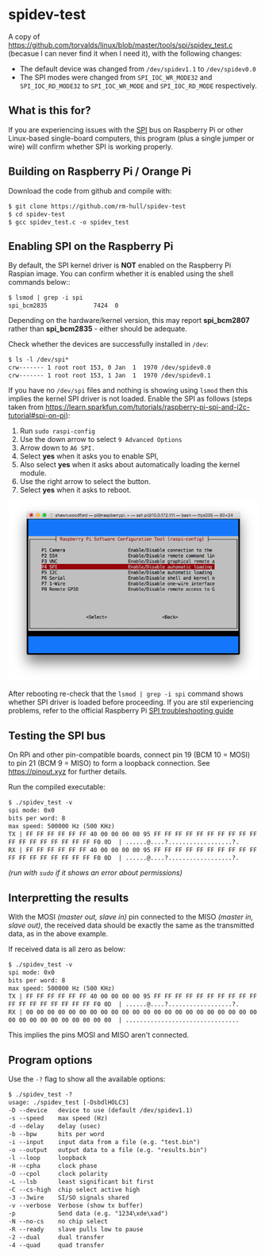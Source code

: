 # spidev-test

A copy of https://github.com/torvalds/linux/blob/master/tools/spi/spidev_test.c
(becasue I can never find it when I need it), with the following changes:

 * The default device was changed from `/dev/spidev1.1` to `/dev/spidev0.0`
 * The SPI modes were changed from `SPI_IOC_WR_MODE32` and `SPI_IOC_RD_MODE32` to
   `SPI_IOC_WR_MODE` and `SPI_IOC_RD_MODE` respectively.

## What is this for?

If you are experiencing issues with the [SPI](https://en.wikipedia.org/wiki/Serial_Peripheral_Interface_Bus)
bus on Raspberry Pi or other Linux-based single-board computers, this program
(plus a single jumper or wire) will confirm whether SPI is working properly.

## Building on Raspberry Pi / Orange Pi

Download the code from github and compile with:

    $ git clone https://github.com/rm-hull/spidev-test
    $ cd spidev-test
    $ gcc spidev_test.c -o spidev_test

## Enabling SPI on the Raspberry Pi

By default, the SPI kernel driver is **NOT** enabled on the Raspberry Pi Raspian image.
You can confirm whether it is enabled using the shell commands below::

    $ lsmod | grep -i spi
    spi_bcm2835             7424  0

Depending on the hardware/kernel version, this may report **spi_bcm2807** rather
than **spi_bcm2835** - either should be adequate.

Check whether the devices are successfully installed in `/dev`:

    $ ls -l /dev/spi*
    crw------- 1 root root 153, 0 Jan  1  1970 /dev/spidev0.0
    crw------- 1 root root 153, 1 Jan  1  1970 /dev/spidev0.1

If you have no `/dev/spi` files and nothing is showing using `lsmod` then this
implies the kernel SPI driver is not loaded. Enable the SPI as follows (steps
taken from https://learn.sparkfun.com/tutorials/raspberry-pi-spi-and-i2c-tutorial#spi-on-pi):

  1. Run `sudo raspi-config`
  2. Use the down arrow to select `9 Advanced Options`
  3. Arrow down to `A6 SPI.`
  4. Select **yes** when it asks you to enable SPI,
  5. Also select **yes** when it asks about automatically loading the kernel module.
  6. Use the right arrow to select the **<Finish>** button.
  7. Select **yes** when it asks to reboot.

![raspi-config](https://raw.githubusercontent.com/rm-hull/luma.led_matrix/master/doc/images/raspi-spi.png)

After rebooting re-check that the `lsmod | grep -i spi` command shows whether
SPI driver is loaded before proceeding. If you are stil experiencing problems, refer to the official
Raspberry Pi [SPI troubleshooting guide](https://www.raspberrypi.org/documentation/hardware/raspberrypi/spi/README.md#troubleshooting)

## Testing the SPI bus

On RPi and other pin-compatible boards, connect pin 19 (BCM 10 = MOSI) to
pin 21 (BCM 9 = MISO) to form a loopback connection. See https://pinout.xyz
for further details.

Run the compiled executable:

    $ ./spidev_test -v
    spi mode: 0x0
    bits per word: 8
    max speed: 500000 Hz (500 KHz)
    TX | FF FF FF FF FF FF 40 00 00 00 00 95 FF FF FF FF FF FF FF FF FF FF FF FF FF FF FF FF FF FF F0 0D  | ......@....?..................?.
    RX | FF FF FF FF FF FF 40 00 00 00 00 95 FF FF FF FF FF FF FF FF FF FF FF FF FF FF FF FF FF FF F0 0D  | ......@....?..................?.

_(run with `sudo` if it shows an error about permissions)_

## Interpretting the results

With the MOSI _(master out, slave in)_ pin connected to the MISO _(master in,
slave out)_, the received data should be exactly the same as the transmitted data,
as in the above example.

If received data is all zero as below:

    $ ./spidev_test -v
    spi mode: 0x0
    bits per word: 8
    max speed: 500000 Hz (500 KHz)
    TX | FF FF FF FF FF FF 40 00 00 00 00 95 FF FF FF FF FF FF FF FF FF FF FF FF FF FF FF FF FF FF F0 0D  | ......@....?..................?.
    RX | 00 00 00 00 00 00 00 00 00 00 00 00 00 00 00 00 00 00 00 00 00 00 00 00 00 00 00 00 00 00 00 00  | ................................

This implies the pins MOSI and MISO aren't connected.

## Program options

Use the `-?` flag to show all the available options:

    $ ./spidev_test -?
    usage: ./spidev_test [-DsbdlHOLC3]
    -D --device   device to use (default /dev/spidev1.1)
    -s --speed    max speed (Hz)
    -d --delay    delay (usec)
    -b --bpw      bits per word
    -i --input    input data from a file (e.g. "test.bin")
    -o --output   output data to a file (e.g. "results.bin")
    -l --loop     loopback
    -H --cpha     clock phase
    -O --cpol     clock polarity
    -L --lsb      least significant bit first
    -C --cs-high  chip select active high
    -3 --3wire    SI/SO signals shared
    -v --verbose  Verbose (show tx buffer)
    -p            Send data (e.g. "1234\xde\xad")
    -N --no-cs    no chip select
    -R --ready    slave pulls low to pause
    -2 --dual     dual transfer
    -4 --quad     quad transfer
